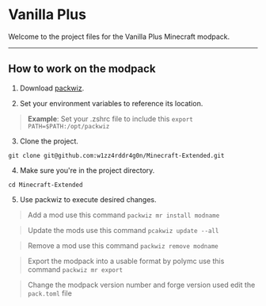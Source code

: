 # Vanilla Plus
Welcome to the project files for the Vanilla Plus Minecraft modpack.
***
## How to work on the modpack
1. Download [packwiz](https://github.com/packwiz/packwiz).

2. Set your environment variables to reference its location.

>**Example**: Set your .zshrc file to include this `export PATH=$PATH:/opt/packwiz`

3. Clone the project.
```
git clone git@github.com:w1zz4rddr4g0n/Minecraft-Extended.git
```
4. Make sure you're in the project directory.
```
cd Minecraft-Extended
```
5. Use packwiz to execute desired changes.

>Add a mod use this command `packwiz mr install modname`

>Update the mods use this command `pcakwiz update --all`

>Remove a mod use this command `packwiz remove modname`

>Export the modpack into a usable format by polymc use this command `packwiz mr export`

>Change the modpack version number and forge version used edit the `pack.toml` file